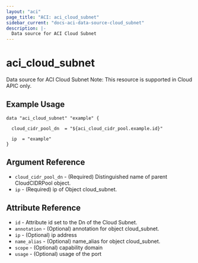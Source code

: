 ```yaml
---
layout: "aci"
page_title: "ACI: aci_cloud_subnet"
sidebar_current: "docs-aci-data-source-cloud_subnet"
description: |-
  Data source for ACI Cloud Subnet
---
```


# aci_cloud_subnet #
Data source for ACI Cloud Subnet
Note: This resource is supported in Cloud APIC only.
## Example Usage ##

```hcl
data "aci_cloud_subnet" "example" {

  cloud_cidr_pool_dn  = "${aci_cloud_cidr_pool.example.id}"

  ip  = "example"
}
```
## Argument Reference ##
* `cloud_cidr_pool_dn` - (Required) Distinguished name of parent CloudCIDRPool object.
* `ip` - (Required) ip of Object cloud_subnet.



## Attribute Reference

* `id` - Attribute id set to the Dn of the Cloud Subnet.
* `annotation` - (Optional) annotation for object cloud_subnet.
* `ip` - (Optional) ip address
* `name_alias` - (Optional) name_alias for object cloud_subnet.
* `scope` - (Optional) capability domain
* `usage` - (Optional) usage of the port
